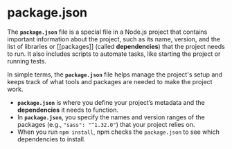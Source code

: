 # **package.json**

The **`package.json`** file is a special file in a Node.js project that contains important information about the project, such as its name, version, and the list of libraries or [[packages]] (called **dependencies**) that the project needs to run. It also includes scripts to automate tasks, like starting the project or running tests.

In simple terms, the **`package.json`** file helps manage the project's setup and keeps track of what tools and packages are needed to make the project work.

- **`package.json`** is where you define your project’s metadata and the **dependencies** it needs to function.
- In **`package.json`**, you specify the names and version ranges of the packages (e.g., `"sass": "^1.32.0"`) that your project relies on.
- When you run `npm install`, npm checks the `package.json` to see which dependencies to install. 